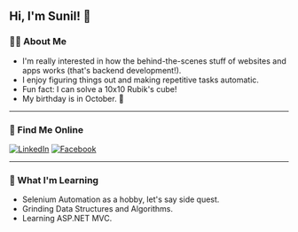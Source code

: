 ## Hi, I'm Sunil! 👋

### 🧑‍💻 About Me
- I'm really interested in how the behind-the-scenes stuff of websites and apps works (that's backend development!).
- I enjoy figuring things out and making repetitive tasks automatic.
- Fun fact: I can solve a 10x10 Rubik's cube!
- My birthday is in October. 🎃

---

### 🔗 Find Me Online
[![LinkedIn](https://img.shields.io/badge/LinkedIn-Sunil_Shrestha-blue?style=flat&logo=linkedin)](https://www.linkedin.com/in/sunil-shrestha-6b0768245?utm_source=share&utm_campaign=share_via&utm_content=profile&utm_medium=android_app)
[![Facebook](https://img.shields.io/badge/Facebook-Sunil_Xtha-blue?style=flat&logo=facebook)](https://www.facebook.com/sunil.xtha.311)

---

### 🌱 What I'm Learning
- Selenium Automation as a hobby, let's say side quest.
- Grinding Data Structures and Algorithms.
- Learning ASP.NET MVC.
